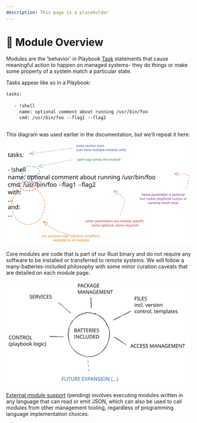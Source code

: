 ```yaml
---
description: This page is a placeholder
---
```


# 🔎 Module Overview

Modules are the 'behavior' in Playbook [Task](../playbooks/tasks-and-task-modifiers.md) statements that cause meaningful action to happen on managed systems- they do things or make some property of a system match a particular state.

Tasks appear like so in a Playbook:



```
tasks:

   - !shell
     name: optional comment about running /usr/bin/foo
     cmd: /usr/bin/foo --flag1 --flag2
     
```

This diagram was used earlier in the documentation, but we'll repeat it here:



<img src="../.gitbook/assets/file.excalidraw (1) (1).svg" alt="" class="gitbook-drawing">





Core modules are code that is part of our Rust binary and do not require any software to be installed or transferred to remote systems. We will follow a many-batteries-included philosophy with some minor curation caveats that are detailed on each module page.



<img src="../.gitbook/assets/file.excalidraw (15).svg" alt="" class="gitbook-drawing">





[External module support](external-modules.md) (pending) involves executing modules written in any language that can read or emit JSON, which can also be used to call modules from other management tooling, regardless of programming language implementation choices.

